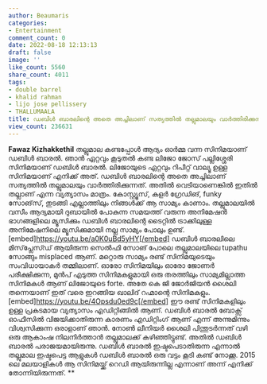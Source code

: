 ```yaml
---
author: Beaumaris
categories:
- Entertainment
comment_count: 0
date: 2022-08-18 12:13:13
draft: false
image: ''
like_count: 5560
share_count: 4011
tags:
- double barrel
- khalid rahman
- lijo jose pellissery
- THALLUMAALA
title: ഡബിൾ ബാരലിന്റെ അതെ അച്ചിലാണ് സത്യത്തിൽ തല്ലുമാലയും വാർത്തിരിക്കുന്നത്
view_count: 236631
---
```


**Fawaz Kizhakkethil** തല്ലുമാല കണ്ടപ്പോൾ ആദ്യം ഓർമ്മ വന്ന സിനിമയാണ് ഡബിൾ ബാരൽ. ഞാൻ ഏറ്റവും കൂടുതൽ കണ്ട ലിജോ ജോസ് പല്ലിശ്ശേരി സിനിമയാണ് ഡബിൾ ബാരൽ. ലിജോയുടെ ഏറ്റവും റിപീറ്റ് വാല്യൂ ഉള്ള സിനിമയാണ് എനിക്ക് അത്. ഡബിൾ ബാരലിന്റെ അതെ അച്ചിലാണ് സത്യത്തിൽ തല്ലുമാലയും വാർത്തിരിക്കുന്നത്. അതിൽ വെടിയാണെങ്കിൽ ഇതിൽ തല്ലാണ് എന്ന വ്യത്യാസം മാത്രം. കോസ്റ്റ്യൂസ്, കളർ ഗ്രേഡിങ്, funky സോങ്‌സ്, തുടങ്ങി എല്ലാത്തിലും നിങ്ങൾക്ക് ആ സാമ്യം കാണാം. തല്ലുമാലയിൽ വസീം ആദ്യമായി ദുബായിൽ പോകുന്ന സമയത്ത് വരുന്ന അനിമേഷൻ ഭാഗങ്ങളിലെ മ്യൂസിക്കും ഡബിൾ ബാരലിന്റെ ടൈറ്റിൽ ട്രാക്കിലുള്ള അനിമേഷനിലെ മ്യൂസിക്കുമായി നല്ല സാമ്യം പോലും ഉണ്ട്. [embed]https://youtu.be/a0K0uBd5yHY[/embed] ഡബിൾ ബാരലിലെ മിസ്‌പ്ലേസ്ഡ് ആയിരുന്ന സെൽഫി സോങ് പോലെ തല്ലുമാലയിലെ tupathu സോങ്ങും misplaced ആണ്. മറ്റൊരു സാമ്യം രണ്ട് സിനിമയുടെയും സംവിധായാകർ തമ്മിലാണ്. ഓരോ സിനിമയിലും ഓരോ ജോണർ പരീക്ഷിക്കുന്ന, മുൻപ് എടുത്ത സിനിമകളുമായി ഒരു തരത്തിലും സാമ്യമില്ലാത്ത സിനിമകൾ ആണ് ലിജോയുടെ forte. അതേ കെ ജി ജോർജിയൻ ശൈലി തന്നെയാണ് ഇത്‌ വരെ ഇറങ്ങിയ ഖാലിദ് റഹ്മാന്റെ സിനിമകളും. [embed]https://youtu.be/4Opsdu0ed9c[/embed] ഈ രണ്ട് സിനിമകളിലും ഉള്ള പ്രകടമായ വ്യത്യാസം എഡിറ്റിങ്ങിൽ ആണ്. ഡബിൾ ബാരൽ ബോക്സ് ഓഫീസിൽ വിജയിക്കാതിരുന്ന കാരണം എഡിറ്റിംഗ് ആണ് എന്ന് അന്നുമിന്നും വിശ്വസിക്കുന്ന ഒരാളാണ് ഞാൻ. നോൺ ലീനിയർ ശൈലി പിന്തുടർന്നത് വഴി ഒരു ആകാംഷ നിലനിർത്താൻ തല്ലുമാലക്ക് കഴിഞ്ഞിട്ടുണ്ട്. അതിൽ ഡബിൾ ബാരൽ പരാജയമായിരുന്നു. ഡബിൾ ബാരൽ ഇഷ്ടപെടാതിരുന്ന എന്നാൽ തല്ലുമാല ഇഷ്ടപെട്ട ആളുകൾ ഡബിൾ ബാരൽ ഒരു വട്ടം കൂടി കണ്ട് നോക്കൂ. 2015 ലെ മലയാളികൾ ആ സിനിമയ്ക്ക് റെഡി ആയിരുന്നില്ല എന്നാണ് അന്ന് എനിക്ക് തോന്നിയിരുന്നത്. **